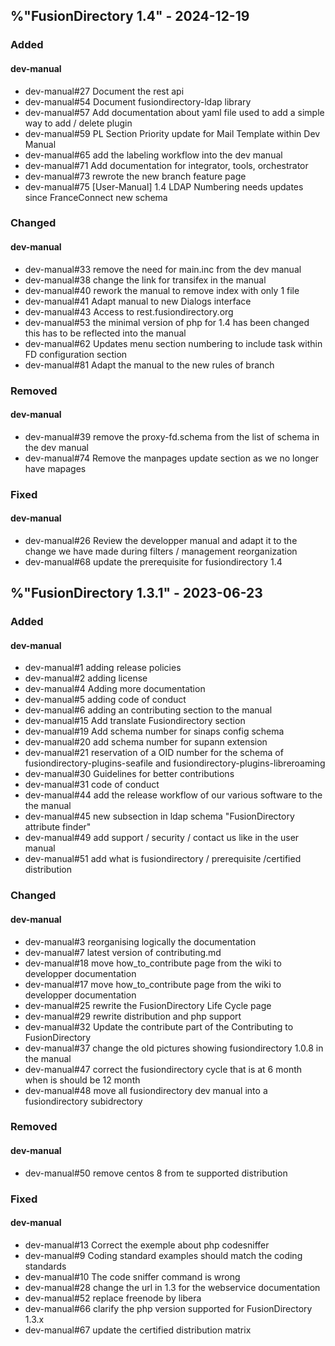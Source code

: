 ## %"FusionDirectory 1.4" - 2024-12-19

### Added

#### dev-manual
- dev-manual#27 Document the rest api
- dev-manual#54 Document fusiondirectory-ldap library
- dev-manual#57 Add documentation about yaml file used to add a simple way to add / delete plugin
- dev-manual#59 PL Section Priority update for Mail Template within Dev Manual
- dev-manual#65 add the labeling workflow into the dev manual
- dev-manual#71 Add documentation for integrator, tools, orchestrator
- dev-manual#73 rewrote the new branch feature page
- dev-manual#75 [User-Manual] 1.4 LDAP Numbering needs updates since FranceConnect new schema

### Changed

#### dev-manual
- dev-manual#33 remove the need for main.inc from the dev manual
- dev-manual#38 change the link for transifex in the manual
- dev-manual#40 rework the manual to remove index with only 1 file
- dev-manual#41 Adapt manual to new Dialogs interface
- dev-manual#43 Access to rest.fusiondirectory.org
- dev-manual#53 the minimal version of php for 1.4 has been changed this has to be reflected into the manual
- dev-manual#62 Updates menu section numbering to include task within FD configuration section
- dev-manual#81 Adapt the manual to the new rules of branch

### Removed

#### dev-manual
- dev-manual#39 remove the proxy-fd.schema from the list of schema in the dev manual
- dev-manual#74 Remove the manpages update section as we no longer have mapages

### Fixed

#### dev-manual
- dev-manual#26 Review the developper manual and adapt it to the change we have made during filters / management reorganization
- dev-manual#68 update the prerequisite for fusiondirectory 1.4

## %"FusionDirectory 1.3.1" - 2023-06-23

### Added

#### dev-manual
- dev-manual#1 adding release policies
- dev-manual#2 adding license
- dev-manual#4 Adding more documentation
- dev-manual#5 adding code of conduct
- dev-manual#6 adding an contributing section to the manual
- dev-manual#15 Add translate Fusiondirectory section
- dev-manual#19 Add schema number for sinaps config schema
- dev-manual#20 add schema number for supann extension
- dev-manual#21 reservation of a OID number  for the schema of fusiondirectory-plugins-seafile and fusiondirectory-plugins-libreroaming
- dev-manual#30 Guidelines for better contributions
- dev-manual#31 code of conduct
- dev-manual#44 add the release workflow of our various software to the the manual
- dev-manual#45 new subsection in ldap schema "FusionDirectory attribute finder"
- dev-manual#49 add support / security / contact us like in the user manual
- dev-manual#51 add what is fusiondirectory / prerequisite /certified distribution

### Changed

#### dev-manual
- dev-manual#3 reorganising logically the documentation
- dev-manual#7 latest version of contributing.md
- dev-manual#18 move how_to_contribute page from the wiki to developper documentation
- dev-manual#17 move how_to_contribute page from the wiki to developper documentation
- dev-manual#25 rewrite the FusionDirectory Life Cycle page
- dev-manual#29 rewrite distribution and php support
- dev-manual#32 Update the contribute part of the Contributing to FusionDirectory
- dev-manual#37 change the old pictures showing fusiondirectory 1.0.8 in the manual
- dev-manual#47 correct the fusiondirectory cycle that is at 6 month when is should be 12 month
- dev-manual#48 move all fusiondirectory dev manual into a fusiondirectory subidrectory

### Removed

#### dev-manual
- dev-manual#50 remove centos 8 from te supported distribution

### Fixed

#### dev-manual
- dev-manual#13 Correct the exemple about php codesniffer
- dev-manual#9 Coding standard examples should match the coding standards
- dev-manual#10 The code sniffer command is wrong
- dev-manual#28 change the url in 1.3 for the webservice documentation
- dev-manual#52 replace freenode by libera
- dev-manual#66 clarify the php version supported for FusionDirectory 1.3.x
- dev-manual#67 update the certified distribution matrix

